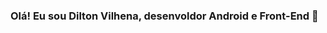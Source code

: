 ### Olá! Eu sou Dilton Vilhena, desenvoldor Android e Front-End 👋

<!--
**diltonvilhena/diltonvilhena** is a ✨ _special_ ✨ repository because its `README.md` (this file) appears on your GitHub profile.

<div align="center">
  <a href="https://github.com/diltonvilhena">
  <img height="180em" src="https://github-readme-stats.vercel.app/api?username=diltonvilhena&show_icons=true&theme=dracula&include_all_commits=true&count_private=true"/>
  <img height="180em" src="https://github-readme-stats.vercel.app/api/top-langs/?username=diltonvilhena&layout=compact&langs_count=7&theme=dracula"/>
</div>
